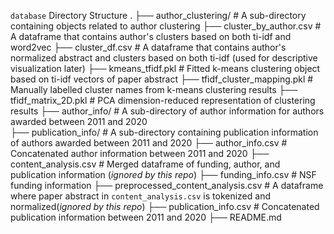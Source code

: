 `database` Directory Structure
    .
    ├── author_clustering/                  # A sub-directory containing objects related to author clustering
        ├── cluster_by_author.csv           # A dataframe that contains author's clusters based on both ti-idf and word2vec
        ├── cluster_df.csv                  # A dataframe that contains author's normalized abstract and clusters based on both ti-idf (used for descriptive visualization later)
        ├── kmeans_tfidf.pkl                # Fitted k-means clustering object based on ti-idf vectors of paper abstract
        ├── tfidf_cluster_mapping.pkl       # Manually labelled cluster names from k-means clustering results
        ├── tfidf_matrix_2D.pkl             # PCA dimension-reduced representation of clustering results
    ├── author_info/                        # A sub-directory of author information for authors awarded between 2011 and 2020                              
    ├── publication_info/                   # A sub-directory containing publication information of authors awarded between 2011 and 2020
    ├── author_info.csv                     # Concatenated author information between 2011 and 2020
    ├── content_analysis.csv                # Merged dataframe of funding, author, and publication information (*ignored by this repo*)
    ├── funding_info.csv                    # NSF funding information 
    ├── preprocessed_content_analysis.csv   # A dataframe where paper abstract in `content_analysis.csv` is tokenized and normalized(*ignored by this repo*) 
    ├── publication_info.csv                # Concatenated publication information between 2011 and 2020
    ├── README.md
